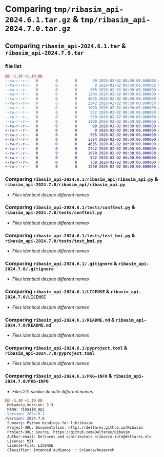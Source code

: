 # Comparing `tmp/ribasim_api-2024.6.1.tar.gz` & `tmp/ribasim_api-2024.7.0.tar.gz`

## Comparing `ribasim_api-2024.6.1.tar` & `ribasim_api-2024.7.0.tar`

### file list

```diff
@@ -1,10 +1,10 @@
--rw-r--r--   0        0        0       99 2020-02-02 00:00:00.000000 ribasim_api-2024.6.1/ribasim_api/__init__.py
--rw-r--r--   0        0        0        0 2020-02-02 00:00:00.000000 ribasim_api-2024.6.1/ribasim_api/py.typed
--rw-r--r--   0        0        0      955 2020-02-02 00:00:00.000000 ribasim_api-2024.6.1/ribasim_api/ribasim_api.py
--rw-r--r--   0        0        0     1384 2020-02-02 00:00:00.000000 ribasim_api-2024.6.1/tests/conftest.py
--rw-r--r--   0        0        0     4635 2020-02-02 00:00:00.000000 ribasim_api-2024.6.1/tests/test_bmi.py
--rw-r--r--   0        0        0     2342 2020-02-02 00:00:00.000000 ribasim_api-2024.6.1/.gitignore
--rw-r--r--   0        0        0     1070 2020-02-02 00:00:00.000000 ribasim_api-2024.6.1/LICENSE
--rw-r--r--   0        0        0      532 2020-02-02 00:00:00.000000 ribasim_api-2024.6.1/README.md
--rw-r--r--   0        0        0      739 2020-02-02 00:00:00.000000 ribasim_api-2024.6.1/pyproject.toml
--rw-r--r--   0        0        0     1200 2020-02-02 00:00:00.000000 ribasim_api-2024.6.1/PKG-INFO
+-rw-r--r--   0        0        0       99 2020-02-02 00:00:00.000000 ribasim_api-2024.7.0/ribasim_api/__init__.py
+-rw-r--r--   0        0        0        0 2020-02-02 00:00:00.000000 ribasim_api-2024.7.0/ribasim_api/py.typed
+-rw-r--r--   0        0        0      955 2020-02-02 00:00:00.000000 ribasim_api-2024.7.0/ribasim_api/ribasim_api.py
+-rw-r--r--   0        0        0     1384 2020-02-02 00:00:00.000000 ribasim_api-2024.7.0/tests/conftest.py
+-rw-r--r--   0        0        0     4635 2020-02-02 00:00:00.000000 ribasim_api-2024.7.0/tests/test_bmi.py
+-rw-r--r--   0        0        0     2342 2020-02-02 00:00:00.000000 ribasim_api-2024.7.0/.gitignore
+-rw-r--r--   0        0        0     1070 2020-02-02 00:00:00.000000 ribasim_api-2024.7.0/LICENSE
+-rw-r--r--   0        0        0      532 2020-02-02 00:00:00.000000 ribasim_api-2024.7.0/README.md
+-rw-r--r--   0        0        0      739 2020-02-02 00:00:00.000000 ribasim_api-2024.7.0/pyproject.toml
+-rw-r--r--   0        0        0     1200 2020-02-02 00:00:00.000000 ribasim_api-2024.7.0/PKG-INFO
```

### Comparing `ribasim_api-2024.6.1/ribasim_api/ribasim_api.py` & `ribasim_api-2024.7.0/ribasim_api/ribasim_api.py`

 * *Files identical despite different names*

### Comparing `ribasim_api-2024.6.1/tests/conftest.py` & `ribasim_api-2024.7.0/tests/conftest.py`

 * *Files identical despite different names*

### Comparing `ribasim_api-2024.6.1/tests/test_bmi.py` & `ribasim_api-2024.7.0/tests/test_bmi.py`

 * *Files identical despite different names*

### Comparing `ribasim_api-2024.6.1/.gitignore` & `ribasim_api-2024.7.0/.gitignore`

 * *Files identical despite different names*

### Comparing `ribasim_api-2024.6.1/LICENSE` & `ribasim_api-2024.7.0/LICENSE`

 * *Files identical despite different names*

### Comparing `ribasim_api-2024.6.1/README.md` & `ribasim_api-2024.7.0/README.md`

 * *Files identical despite different names*

### Comparing `ribasim_api-2024.6.1/pyproject.toml` & `ribasim_api-2024.7.0/pyproject.toml`

 * *Files identical despite different names*

### Comparing `ribasim_api-2024.6.1/PKG-INFO` & `ribasim_api-2024.7.0/PKG-INFO`

 * *Files 2% similar despite different names*

```diff
@@ -1,10 +1,10 @@
 Metadata-Version: 2.3
 Name: ribasim_api
-Version: 2024.6.1
+Version: 2024.7.0
 Summary: Python bindings for libribasim
 Project-URL: Documentation, https://deltares.github.io/Ribasim
 Project-URL: Source, https://github.com/Deltares/Ribasim
 Author-email: Deltares and contributors <ribasim.info@deltares.nl>
 License: MIT
 License-File: LICENSE
 Classifier: Intended Audience :: Science/Research
```

